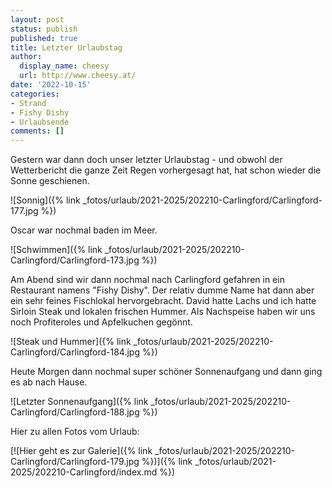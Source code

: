 ```yaml
---
layout: post
status: publish
published: true
title: Letzter Urlaubstag
author:
  display_name: cheesy
  url: http://www.cheesy.at/
date: '2022-10-15'
categories:
- Strand
- Fishy Dishy
- Urlaubsende
comments: []
---
```


Gestern war dann doch unser letzter Urlaubstag - und obwohl der Wetterbericht die ganze Zeit Regen vorhergesagt hat, hat schon wieder die Sonne geschienen.

![Sonnig]({% link _fotos/urlaub/2021-2025/202210-Carlingford/Carlingford-177.jpg %})

Oscar war nochmal baden im Meer.

![Schwimmen]({% link _fotos/urlaub/2021-2025/202210-Carlingford/Carlingford-173.jpg %})

Am Abend sind wir dann nochmal nach Carlingford gefahren in ein Restaurant namens "Fishy Dishy". Der relativ dumme Name hat dann aber ein sehr feines Fischlokal hervorgebracht. David hatte Lachs und ich hatte Sirloin Steak und lokalen frischen Hummer. Als Nachspeise haben wir uns noch Profiteroles und Apfelkuchen gegönnt.

![Steak und Hummer]({% link _fotos/urlaub/2021-2025/202210-Carlingford/Carlingford-184.jpg %})

Heute Morgen dann nochmal super schöner Sonnenaufgang und dann ging es ab nach Hause.

![Letzter Sonnenaufgang]({% link _fotos/urlaub/2021-2025/202210-Carlingford/Carlingford-188.jpg %})

Hier zu allen Fotos vom Urlaub:

[![Hier geht es zur Galerie]({% link _fotos/urlaub/2021-2025/202210-Carlingford/Carlingford-179.jpg %})]({% link _fotos/urlaub/2021-2025/202210-Carlingford/index.md %})
